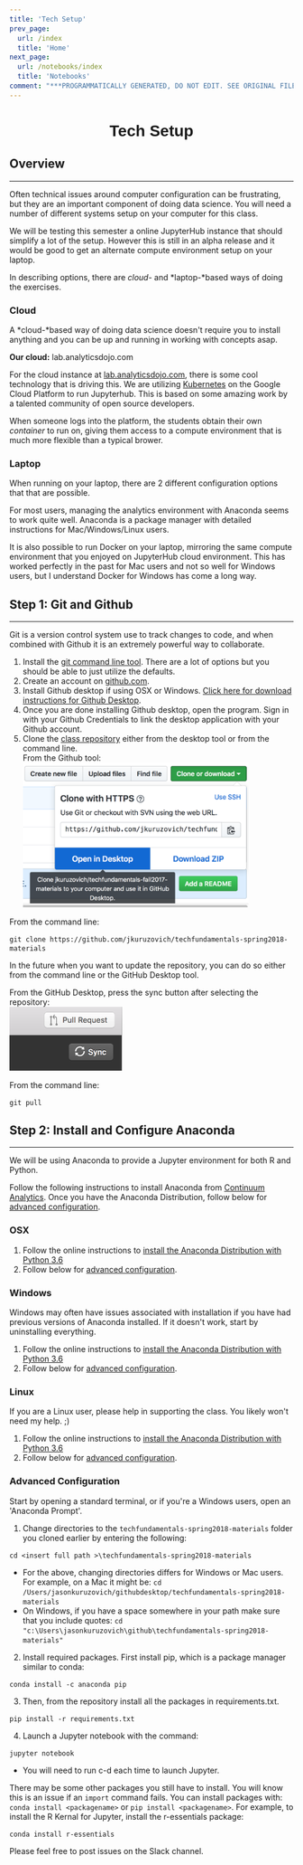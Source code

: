 ```yaml
---
title: 'Tech Setup'
prev_page:
  url: /index
  title: 'Home'
next_page:
  url: /notebooks/index
  title: 'Notebooks'
comment: "***PROGRAMMATICALLY GENERATED, DO NOT EDIT. SEE ORIGINAL FILES IN /content***"
---
```

<h1 style="font-family: Verdana, Geneva, sans-serif; text-align:center;">Tech Setup</h1>

## Overview
---

Often technical issues around computer configuration can be frustrating, but they are an important component of doing data science. You will need a number of different systems setup on your computer for this class.	

We will be testing this semester a online JupyterHub instance that should simplify a lot of the setup. However this is still in an alpha release and it would be good to get an alternate compute environment setup on your laptop.	

In describing options, there are *cloud-* and *laptop-*based ways of doing the exercises.	

### Cloud

A *cloud-*based way of doing data science doesn't require you to install anything and you can be up and running in working with concepts asap.	

**Our cloud:** lab.analyticsdojo.com

For the cloud instance at [lab.analyticsdojo.com](http://lab.analyticsdojo.com), there is some cool technology that is driving this. We are utilizing [Kubernetes](https://kubernetes.io) on the Google Cloud Platform to run Jupyterhub.  This is based on some amazing work by a talented community of open source developers.	

When someone logs into the platform, the students obtain their own *container* to run on, giving them access to a compute environment that is much more flexible than a typical brower.	

### Laptop

When running on your laptop, there are 2 different configuration options that that are possible.	

For most users, managing the analytics environment with Anaconda seems to work quite well. Anaconda is a package manager with detailed instructions for Mac/Windows/Linux users.

It is also possible to run Docker on your laptop, mirroring the same compute environment that you enjoyed on JupyterHub cloud environment. This has worked perfectly in the past for Mac users and not so well for Windows users, but I understand Docker for Windows has come a long way.	

## Step 1: Git and Github
---

Git is a version control system use to track changes to code, and when combined with Github it is an extremely powerful way to collaborate.	

 1. Install the [git command line tool](https://git-scm.com/downloads). There are a lot of options but you should be able to just utilize the defaults.	
 2. Create an account on [github.com](https://github.com).	
 3. Install Github desktop if using OSX or Windows. [Click here for download instructions for Github Desktop](https://desktop.github.com/).	
 4. Once you are done installing Github desktop, open the program.  Sign in with your Github Credentials to link the desktop application with your Github account.	
 5. Clone the [class repository](https://github.com/jkuruzovich/techfundamentals-spring2018-materials) either from the desktop tool or from the command line.	
	From the Github tool:	
 	<img src="images/clone.png" alt="clone" style="width:400px">	

From the command line:

```	
git clone https://github.com/jkuruzovich/techfundamentals-spring2018-materials	
```	

In the future when you want to update the repository, you can do so either from the command line or the GitHub Desktop tool.	

From the GitHub Desktop, press the sync button after selecting the repository:	
<img src="images/sync.png" alt="clone" style="width:200px">	

From the command line:	
```	
git pull	
```	

## Step 2: Install and Configure Anaconda
---	

We will be using Anaconda to provide a Jupyter environment for both R and Python.	

Follow the following instructions to install Anaconda from [Continuum Analytics](https://www.continuum.io/). Once you have the Anaconda Distribution, follow below for [advanced configuration](#advanced-configuration).	

### OSX	

1. Follow the online instructions to [install the Anaconda Distribution with Python 3.6](https://docs.continuum.io/anaconda/install/mac-os)	
2. Follow below for [advanced configuration](#advanced-configuration).	

### Windows
	
Windows may often have issues associated with installation if you have had previous versions of Anaconda installed.  If it doesn't work, start by uninstalling everything.

1. Follow the online instructions to [install the Anaconda Distribution with Python 3.6](https://docs.continuum.io/anaconda/install/windows)	
2. Follow below for [advanced configuration](#advanced-configuration).	

### Linux	

If you are a Linux user, please help in supporting the class. You likely won't need my help. ;)	

1. Follow the online instructions to [install the Anaconda Distribution with Python 3.6](https://docs.continuum.io/anaconda/install/linux)	
2. Follow below for [advanced configuration](#advanced-configuration).	


### Advanced Configuration

Start by opening a standard terminal, or if you're a Windows users, open an 'Anaconda Prompt'.	

1. Change directories to the `techfundamentals-spring2018-materials` folder you cloned earlier by entering the following:	
```	
cd <insert full path >\techfundamentals-spring2018-materials	
```
* For the above, changing directories differs for Windows or Mac users. For example, on a Mac it might be: `cd /Users/jasonkuruzovich/githubdesktop/techfundamentals-spring2018-materials`
* On Windows, if you have a space somewhere in your path make sure that you include quotes:	`cd "c:\Users\jasonkuruzovich\github\techfundamentals-spring2018-materials"`

2. Install required packages. First install pip, which is a package manager similar to conda:
```	
conda install -c anaconda pip	
```	

3. Then, from the repository install all the packages in requirements.txt.	
```	
pip install -r requirements.txt	
```	

4. Launch a Jupyter notebook with the command:
```	
jupyter notebook	
```	
* You will need to run c-d each time to launch Jupyter.	

There may be some other packages you still have to install.  You will know this is an issue if an `import` command fails.  You can install packages with: `conda install <packagename>` or `pip install <packagename>`. For example, to install the R Kernal for Jupyter, install the r-essentials package:

```	
conda install r-essentials	
```	

Please feel free to post issues on the Slack channel.